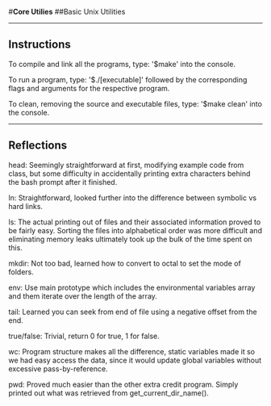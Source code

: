 #**Core Utilies**
##Basic Unix Utilities

________________________________________________________________________________
## Instructions

To compile and link all the programs, type: '$make' into the console.


To run a program, type: '$./[executable]' followed by the corresponding flags
and arguments for the respective program.


To clean, removing the source and executable files, type: '$make clean' into 
the console.

________________________________________________________________________________

## Reflections

head:
Seemingly straightforward at first, modifying example code from class, but 
some difficulty in accidentally printing extra characters behind the bash 
prompt after it finished. 

ln:
Straightforward, looked further into the difference between symbolic vs hard 
links.

ls:
The actual printing out of files and their associated information proved to
be fairly easy. Sorting the files into alphabetical order was more difficult and
eliminating memory leaks ultimately took up the bulk of the time spent on this.

mkdir:
Not too bad, learned how to convert to octal to set the mode of folders.

env:
Use main prototype which includes the environmental variables array and them 
iterate over the length of the array.

tail:
Learned you can seek from end of file using a negative offset from the end.

true/false:
Trivial, return 0 for true, 1 for false.

wc:
Program structure makes all the difference, static variables made it so we had 
easy access the data, since it would update global variables without excessive
pass-by-reference.

pwd:
Proved much easier than the other extra credit program. Simply printed out what
was retrieved from get_current_dir_name().

